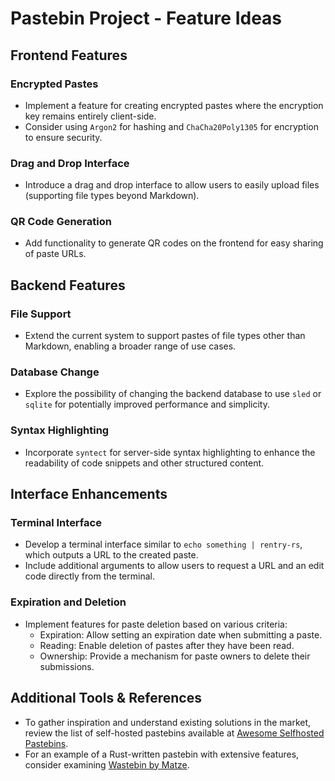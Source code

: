 # Pastebin Project - Feature Ideas

## Frontend Features

### Encrypted Pastes
- Implement a feature for creating encrypted pastes where the encryption key remains entirely client-side.
- Consider using `Argon2` for hashing and `ChaCha20Poly1305` for encryption to ensure security.

### Drag and Drop Interface
- Introduce a drag and drop interface to allow users to easily upload files (supporting file types beyond Markdown).

### QR Code Generation
- Add functionality to generate QR codes on the frontend for easy sharing of paste URLs.

## Backend Features

### File Support
- Extend the current system to support pastes of file types other than Markdown, enabling a broader range of use cases.

### Database Change
- Explore the possibility of changing the backend database to use `sled` or `sqlite` for potentially improved performance and simplicity.

### Syntax Highlighting
- Incorporate `syntect` for server-side syntax highlighting to enhance the readability of code snippets and other structured content.

## Interface Enhancements

### Terminal Interface
- Develop a terminal interface similar to `echo something | rentry-rs`, which outputs a URL to the created paste.
- Include additional arguments to allow users to request a URL and an edit code directly from the terminal.

### Expiration and Deletion
- Implement features for paste deletion based on various criteria:
  - Expiration: Allow setting an expiration date when submitting a paste.
  - Reading: Enable deletion of pastes after they have been read.
  - Ownership: Provide a mechanism for paste owners to delete their submissions.

## Additional Tools & References

- To gather inspiration and understand existing solutions in the market, review the list of self-hosted pastebins available at [Awesome Selfhosted Pastebins](https://github.com/awesome-selfhosted/awesome-selfhosted#pastebins).
- For an example of a Rust-written pastebin with extensive features, consider examining [Wastebin by Matze](https://github.com/matze/wastebin).